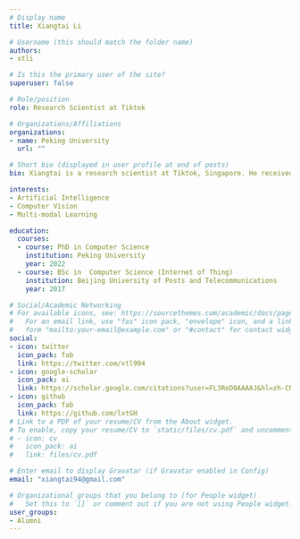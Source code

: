 ```yaml
---
# Display name
title: Xiangtai Li

# Username (this should match the folder name)
authors:
- xtli

# Is this the primary user of the site?
superuser: false

# Role/position
role: Research Scientist at Tiktok

# Organizations/Affiliations
organizations:
- name: Peking University
  url: ""

# Short bio (displayed in user profile at end of posts)
bio: Xiangtai is a research scientist at Tiktok, Singapore. He received the Ph.D. degree from Peking University in 2022. He worked as a Research Fellow in S-Lab, a member of the Multimedia Laboratory of NTU (MMLab@NTU) at Nanyang Technological University in 2023. His research interests include computer vision and machine learning with a focus on scene understanding, segmentation, video understanding and multi-modal learning. Several of his works have been published in top-tier conferences and journals. He serves as a regular reviewer for top-tier conferences and journals, including CVPR, ICCV, ICLR, NeurIPS, T-PAMI, and IJCV.

interests:
- Artificial Intelligence
- Computer Vision
- Multi-modal Learning

education:
  courses:
  - course: PhD in Computer Science
    institution: Peking University
    year: 2022
  - course: BSc in  Computer Science (Internet of Thing)
    institution: Beijing University of Posts and Telecommunications
    year: 2017

# Social/Academic Networking
# For available icons, see: https://sourcethemes.com/academic/docs/page-builder/#icons
#   For an email link, use "fas" icon pack, "envelope" icon, and a link in the
#   form "mailto:your-email@example.com" or "#contact" for contact widget.
social:
- icon: twitter
  icon_pack: fab
  link: https://twitter.com/xtl994
- icon: google-scholar
  icon_pack: ai
  link: https://scholar.google.com/citations?user=FL3ReD0AAAAJ&hl=zh-CN
- icon: github
  icon_pack: fab
  link: https://github.com/lxtGH
# Link to a PDF of your resume/CV from the About widget.
# To enable, copy your resume/CV to `static/files/cv.pdf` and uncomment the lines below.
# - icon: cv
#   icon_pack: ai
#   link: files/cv.pdf

# Enter email to display Gravatar (if Gravatar enabled in Config)
email: "xiangtai94@gmail.com"

# Organizational groups that you belong to (for People widget)
#   Set this to `[]` or comment out if you are not using People widget.
user_groups:
- Alumni
---
```

